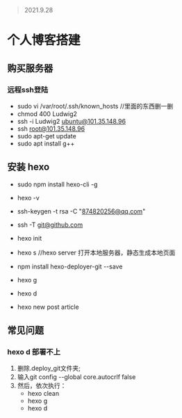 >2021.9.28

# 个人博客搭建

## 购买服务器

### 远程ssh登陆

- sudo vi /var/root/.ssh/known_hosts //里面的东西删一删
- chmod 400 Ludwig2
- ssh -i Ludwig2 ubuntu@101.35.148.96
- ssh root@101.35.148.96
- sudo apt-get update
- sudo apt install g++
 
## 安装 hexo

- sudo npm install hexo-cli -g
- hexo -v

- ssh-keygen -t rsa -C "874820256@qq.com"
- ssh -T git@github.com
  
- hexo init
- hexo s //hexo server 打开本地服务器，静态生成本地页面
- npm install hexo-deployer-git --save

- hexo g
- hexo d

- hexo new post article

## 常见问题

### hexo d 部署不上

1. 删除.deploy_git文件夹;
2. 输入git config --global core.autocrlf false
3. 然后，依次执行：
   - hexo clean
   - hexo g
   - hexo d

